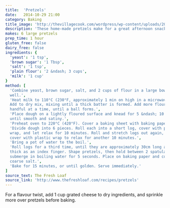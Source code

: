```yaml
---
title:  'Pretzels'
date:   2014-10-29 21:00
category: Baking
title_image: 'http://thevillagecook.com/wordpress/wp-content/uploads/2010/05/DSC_0031.jpg'
description: 'These home-made pretzels make for a great afternoon snack'
makes: 6 large pretzels
prep_time: 1 hour
gluten_free: false
dairy_free: false
ingredients: {
  'yeast': '1 tsp',
  'brown sugar': '1 Tbsp',
  'salt': '1 tsp',
  'plain flour': '2 &ndash; 3 cups',
  'milk': '1 cup'
}
method: [
  'Combine yeast, brown sugar, salt, and 2 cups of flour in a large bowl. Mix
  well.',
  'Heat milk to 110°C (230°F, approximately 1 min on high in a microwave).
  Add to dry mix, mixing until a thick batter is formed. Add more flour,
  handful at a time, until a ball forms.',
  'Place dough on a lightly floured surface and knead for 5 &ndash; 10 minutes,
  until smooth and satiny.',
  'Preheat oven to 220°C (420°F). Cover a baking sheet with baking paper.',
  'Divide dough into 6 pieces. Roll each into a short log, cover with plastic
  wrap, and let relax for 10 minutes. Roll and stretch logs out again, then
  cover with plastic wrap to relax for another 10 minutes.',
  'Bring a pot of water to the boil.',
  'Roll logs for a third time, until they are approximately 30cm long and as
  thick as an index finger. Shape pretzels, then hold between 2 spatulas and
  submerge in boiling water for 5 seconds. Place on baking paper and cover with
  coarse salt.',
  'Bake for 15 minutes, or until golden. Serve immediately.'
]
source_text: The Fresh Loaf
source_link: 'http://www.thefreshloaf.com/recipes/pretzels'
---
```

For a flavour twist, add 1 cup grated cheese to dry ingredients, and
sprinkle more over pretzels before baking.
